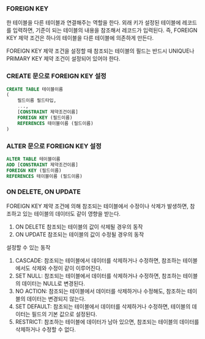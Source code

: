 ### FOREIGN KEY

한 테이블을 다른 테이블과 연결해주는 역할을 한다.
외래 키가 설정된 테이블에 레코드를 입력하면, 기준이 되는 테이블의 내용을 참조해서 레코드가 입력된다.
즉, FOREIGN KEY 제약 조건은 하나의 테이블을 다른 테이블에 의존하게 만든다.

FOREIGN KEY 제약 조건을 설정할 때 참조되는 테이블의 필드는 반드시 UNIQUE나 PRIMARY KEY 제약 조건이 설정되어 있어야 한다.

### CREATE 문으로 FOREIGN KEY 설정

```sql
CREATE TABLE 테이블이름
(
    필드이름 필드타입,
    ...,
    [CONSTRAINT 제약조건이름]
    FOREIGN KEY (필드이름)
    REFERENCES 테이블이름 (필드이름)
)
```

### ALTER 문으로 FOREIGN KEY 설정

```sql
ALTER TABLE 테이블이름
ADD [CONSTRAINT 제약조건이름]
FOREIGN KEY (필드이름)
REFERENCES 테이블이름 (필드이름)
```

### ON DELETE, ON UPDATE

FOREIGN KEY 제약 조건에 의해 참조되는 테이블에서 수정이나 삭제가 발생하면, 참조하고 있는 테이블의 데이터도 같이 영향을 받는다.

1. ON DELETE
   참조되는 테이블의 값이 삭제될 경우의 동작
2. ON UPDATE
   참조되는 테이블의 값이 수정될 경우의 동작

설정할 수 있는 동작

1. CASCADE: 참조되는 테이블에서 데이터를 삭제하거나 수정하면, 참조하는 테이블에서도 삭제와 수정이 같이 이루어진다.
2. SET NULL: 참조되는 테이블에서 데이터를 삭제하거나 수정하면, 참조하는 테이블의 데이터는 NULL로 변경된다.
3. NO ACTION: 참조되는 테이블에서 데이터를 삭제하거나 수정해도, 참조하는 테이블의 데이터는 변경되지 않는다.
4. SET DEFAULT: 참조되는 테이블에서 데이터를 삭제하거나 수정하면, 테이블의 데이터는 필드의 기본 값으로 설정된다.
5. RESTRICT: 참조하는 테이블에 데이터가 남아 있으면, 참조되는 테이블의 데이터를 삭제하거나 수정할 수 없다.
